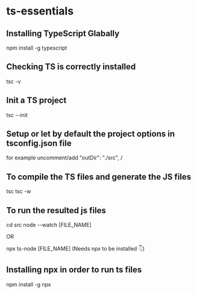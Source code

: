 # ts-essentials

## Installing TypeScript Glabally
npm install -g typescript

## Checking TS is correctly installed
tsc -v

## Init a TS project
tsc --init

## Setup or let by default the project options in tsconfig.json file
for example uncomment/add "outDir": "./src", /

## To compile the TS files and generate the JS files
tsc
tsc -w

## To run the resulted js files
cd src
node --watch [FILE_NAME]

OR

npx ts-node [FILE_NAME]
(Needs npx to be installed 👇)

## Installing npx in order to run ts files
npm install -g npx


